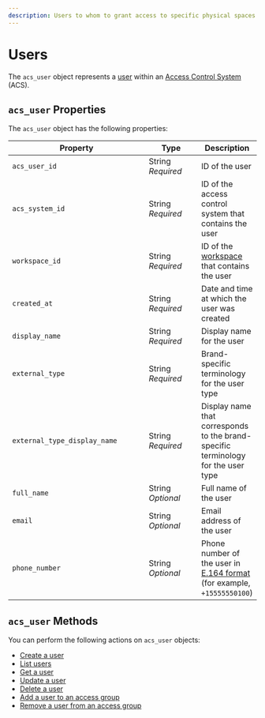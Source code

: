 ```yaml
---
description: Users to whom to grant access to specific physical spaces
---
```


# Users

The `acs_user` object represents a [user](../../../products/access-systems/#what-is-a-user) within an [Access Control System](../../../products/access-systems/) (ACS).

## `acs_user` Properties

The `acs_user` object has the following properties:

<table><thead><tr><th width="309">Property</th><th width="114">Type</th><th>Description</th></tr></thead><tbody><tr><td><code>acs_user_id</code></td><td>String<br><em>Required</em></td><td>ID of the user</td></tr><tr><td><code>acs_system_id</code></td><td>String<br><em>Required</em></td><td>ID of the access control system that contains the user</td></tr><tr><td><code>workspace_id</code></td><td>String<br><em>Required</em></td><td>ID of the <a href="../../../core-concepts/workspaces.md">workspace</a> that contains the user</td></tr><tr><td><code>created_at</code></td><td>String<br><em>Required</em></td><td>Date and time at which the user was created</td></tr><tr><td><code>display_name</code></td><td>String<br><em>Required</em></td><td>Display name for the user</td></tr><tr><td><code>external_type</code></td><td>String<br><em>Required</em></td><td>Brand-specific terminology for the user type</td></tr><tr><td><code>external_type_display_name</code></td><td>String<br><em>Required</em></td><td>Display name that corresponds to the brand-specific terminology for the user type</td></tr><tr><td><code>full_name</code></td><td>String<br><em>Optional</em></td><td>Full name of the user</td></tr><tr><td><code>email</code></td><td>String<br><em>Optional</em></td><td>Email address of the user</td></tr><tr><td><code>phone_number</code></td><td>String<br><em>Optional</em></td><td>Phone number of the user in <a href="https://www.itu.int/rec/T-REC-E.164/en">E.164 format</a> (for example, <code>+15555550100</code>)</td></tr></tbody></table>

## `acs_user` Methods

You can perform the following actions on `acs_user` objects:

* [Create a user](create-user.md)
* [List users](list-users.md)
* [Get a user](get-user.md)
* [Update a user](update-user.md)
* [Delete a user](delete-user.md)
* [Add a user to an access group](add-user-to-access-group.md)
* [Remove a user from an access group](remove-user-from-access-group.md)
